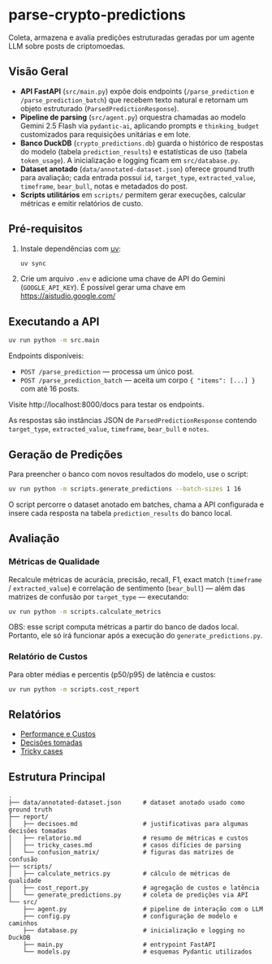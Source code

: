 # parse-crypto-predictions

Coleta, armazena e avalia predições estruturadas geradas por um agente LLM sobre posts de criptomoedas.

## Visão Geral

- **API FastAPI** (`src/main.py`) expõe dois endpoints (`/parse_prediction` e `/parse_prediction_batch`) que recebem texto natural e retornam um objeto estruturado (`ParsedPredictionResponse`).
- **Pipeline de parsing** (`src/agent.py`) orquestra chamadas ao modelo Gemini 2.5 Flash via `pydantic-ai`, aplicando prompts e `thinking_budget` customizados para requisições unitárias e em lote.
- **Banco DuckDB** (`crypto_predictions.db`) guarda o histórico de respostas do modelo (tabela `prediction_results`) e estatísticas de uso (tabela `token_usage`). A inicialização e logging ficam em `src/database.py`.
- **Dataset anotado** (`data/annotated-dataset.json`) oferece ground truth para avaliação; cada entrada possui `id`, `target_type`, `extracted_value`, `timeframe`, `bear_bull`, notas e metadados do post.
- **Scripts utilitários** em `scripts/` permitem gerar execuções, calcular métricas e emitir relatórios de custo.

## Pré-requisitos

1. Instale dependências com [uv](https://docs.astral.sh/uv/):
   ```bash
   uv sync
   ```
2. Crie um arquivo `.env` e adicione uma chave de API do Gemini (`GOOGLE_API_KEY`). É possível gerar uma chave em https://aistudio.google.com/

## Executando a API

```bash
uv run python -m src.main
```

Endpoints disponíveis:
- `POST /parse_prediction` — processa um único post.
- `POST /parse_prediction_batch` — aceita um corpo `{ "items": [...] }` com até 16 posts.

Visite http://localhost:8000/docs para testar os endpoints.

As respostas são instâncias JSON de `ParsedPredictionResponse` contendo `target_type`, `extracted_value`, `timeframe`, `bear_bull` e `notes`.

## Geração de Predições

Para preencher o banco com novos resultados do modelo, use o script:

```bash
uv run python -m scripts.generate_predictions --batch-sizes 1 16
```

O script percorre o dataset anotado em batches, chama a API configurada e insere cada resposta na tabela `prediction_results` do banco local.

## Avaliação

### Métricas de Qualidade

Recalcule métricas de acurácia, precisão, recall, F1, exact match (`timeframe` / `extracted_value`) e correlação de sentimento (`bear_bull`) — além das matrizes de confusão por `target_type` — executando:

```bash
uv run python -m scripts.calculate_metrics
```

OBS: esse script computa métricas a partir do banco de dados local. Portanto, ele só irá funcionar após a execução do `generate_predictions.py`.

### Relatório de Custos

Para obter médias e percentis (p50/p95) de latência e custos:

```bash
uv run python -m scripts.cost_report
```

## Relatórios

- [Performance e Custos](https://github.com/theuvargas/parse-crypto-predictions/blob/main/report/relatorio.md)
- [Decisões tomadas](https://github.com/theuvargas/parse-crypto-predictions/blob/main/report/decisoes.md)
- [Tricky cases](https://github.com/theuvargas/parse-crypto-predictions/blob/main/report/tricky_cases.md)

## Estrutura Principal

```
.
├── data/annotated-dataset.json      # dataset anotado usado como ground truth
├── report/
│   ├── decisoes.md                  # justificativas para algumas decisões tomadas
│   ├── relatorio.md                 # resumo de métricas e custos
│   ├── tricky_cases.md              # casos difícies de parsing
│   └── confusion_matrix/            # figuras das matrizes de confusão
├── scripts/
│   ├── calculate_metrics.py         # cálculo de métricas de qualidade
│   ├── cost_report.py               # agregação de custos e latência
│   └── generate_predictions.py      # coleta de predições via API
└── src/
    ├── agent.py                     # pipeline de interação com o LLM
    ├── config.py                    # configuração de modelo e caminhos
    ├── database.py                  # inicialização e logging no DuckDB
    ├── main.py                      # entrypoint FastAPI
    └── models.py                    # esquemas Pydantic utilizados
```
